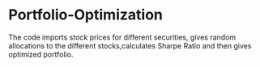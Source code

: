 # Portfolio-Optimization
The code imports stock prices for different securities, gives random allocations to the different stocks,calculates Sharpe Ratio and then gives optimized portfolio.
